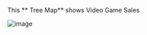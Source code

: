 This ** Tree Map** shows Video Game Sales

![image](https://user-images.githubusercontent.com/105532413/190069854-2276d87d-894a-4355-9319-e60c4d3ad98e.png)
